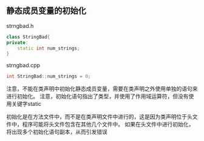 ## 静态成员变量的初始化

strngbad.h
```cpp
class StringBad{
private:
	static int num_strings;
}
```

strngbad.cpp
```cpp
int StringBad::num_strings = 0;
```
注意，不能在类声明中初始化静态成员变量，需要在类声明之外使用单独的语句来进行初始化。
注意，初始化语句指出了类型，并使用了作用域运算符，但没有使用关键字static

初始化是在方法文件中，而不是在类声明文件中进行的，这是因为类声明位于头文件中，程序可能将头文件包含在其他几个文件中。
如果在头文件中进行初始化，将出现多个初始化语句副本，从而引发错误
